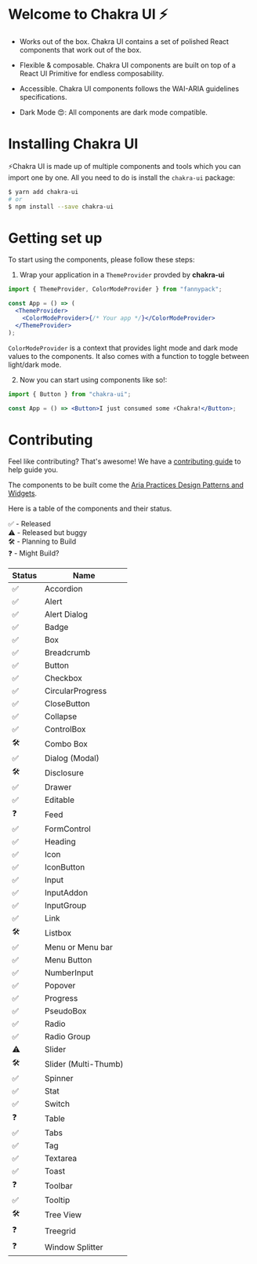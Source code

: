 # **Welcome to Chakra UI ⚡️**

- Works out of the box. Chakra UI contains a set of polished React components
  that work out of the box.

- Flexible & composable. Chakra UI components are built on top of a React UI
  Primitive for endless composability.

- Accessible. Chakra UI components follows the WAI-ARIA guidelines
  specifications.

- Dark Mode 😍: All components are dark mode compatible.

# Installing Chakra UI

⚡️Chakra UI is made up of multiple components and tools which you can import
one by one. All you need to do is install the `chakra-ui` package:

```sh
$ yarn add chakra-ui
# or
$ npm install --save chakra-ui
```

# Getting set up

To start using the components, please follow these steps:

1. Wrap your application in a `ThemeProvider` provded by **chakra-ui**

```jsx
import { ThemeProvider, ColorModeProvider } from "fannypack";

const App = () => (
  <ThemeProvider>
    <ColorModeProvider>{/* Your app */}</ColorModeProvider>
  </ThemeProvider>
);
```

`ColorModeProvider` is a context that provides light mode and dark mode values
to the components. It also comes with a function to toggle between light/dark
mode.

2. Now you can start using components like so!:

```jsx
import { Button } from "chakra-ui";

const App = () => <Button>I just consumed some ⚡️Chakra!</Button>;
```

# Contributing

Feel like contributing? That's awesome! We have a
[contributing guide](./CONTRIBUTING.md) to help guide you.

The components to be built come the
[Aria Practices Design Patterns and Widgets](https://www.w3.org/TR/wai-aria-practices-1.1).

Here is a table of the components and their status.

✅ - Released<br/> ⚠️ - Released but buggy<br/> 🛠 - Planning to Build<br/> ❓ -
Might Build?

| Status | Name                 |
| ------ | -------------------- |
| ✅     | Accordion            |
| ✅     | Alert                |
| ✅     | Alert Dialog         |
| ✅     | Badge                |
| ✅     | Box                  |
| ✅     | Breadcrumb           |
| ✅     | Button               |
| ✅     | Checkbox             |
| ✅     | CircularProgress     |
| ✅     | CloseButton          |
| ✅     | Collapse             |
| ✅     | ControlBox           |
| 🛠      | Combo Box            |
| ✅     | Dialog (Modal)       |
| 🛠      | Disclosure           |
| ✅     | Drawer               |
| ✅     | Editable             |
| ❓     | Feed                 |
| ✅     | FormControl          |
| ✅     | Heading              |
| ✅     | Icon                 |
| ✅     | IconButton           |
| ✅     | Input                |
| ✅     | InputAddon           |
| ✅     | InputGroup           |
| ✅     | Link                 |
| 🛠      | Listbox              |
| ✅     | Menu or Menu bar     |
| ✅     | Menu Button          |
| ✅     | NumberInput          |
| ✅     | Popover              |
| ✅     | Progress             |
| ✅     | PseudoBox            |
| ✅     | Radio                |
| ✅     | Radio Group          |
| ⚠️     | Slider               |
| 🛠      | Slider (Multi-Thumb) |
| ✅     | Spinner              |
| ✅     | Stat                 |
| ✅     | Switch               |
| ❓     | Table                |
| ✅     | Tabs                 |
| ✅     | Tag                  |
| ✅     | Textarea             |
| ✅     | Toast                |
| ❓     | Toolbar              |
| ✅     | Tooltip              |
| 🛠      | Tree View            |
| ❓     | Treegrid             |
| ❓     | Window Splitter      |
